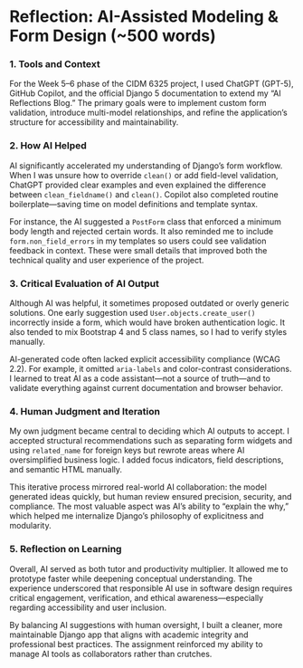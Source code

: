 # Reflection: AI-Assisted Modeling & Form Design (~500 words)

### 1. Tools and Context
For the Week 5–6 phase of the CIDM 6325 project, I used ChatGPT (GPT-5), GitHub Copilot, and the official Django 5 documentation to extend my “AI Reflections Blog.”  The primary goals were to implement custom form validation, introduce multi-model relationships, and refine the application’s structure for accessibility and maintainability.

### 2. How AI Helped
AI significantly accelerated my understanding of Django’s form workflow. When I was unsure how to override `clean()` or add field-level validation, ChatGPT provided clear examples and even explained the difference between `clean_fieldname()` and `clean()`.  Copilot also completed routine boilerplate—saving time on model definitions and template syntax.

For instance, the AI suggested a `PostForm` class that enforced a minimum body length and rejected certain words.  It also reminded me to include `form.non_field_errors` in my templates so users could see validation feedback in context.  These were small details that improved both the technical quality and user experience of the project.

### 3. Critical Evaluation of AI Output
Although AI was helpful, it sometimes proposed outdated or overly generic solutions.  One early suggestion used `User.objects.create_user()` incorrectly inside a form, which would have broken authentication logic.  It also tended to mix Bootstrap 4 and 5 class names, so I had to verify styles manually.  

AI-generated code often lacked explicit accessibility compliance (WCAG 2.2).  For example, it omitted `aria-labels` and color-contrast considerations.  I learned to treat AI as a code assistant—not a source of truth—and to validate everything against current documentation and browser behavior.

### 4. Human Judgment and Iteration
My own judgment became central to deciding which AI outputs to accept.  I accepted structural recommendations such as separating form widgets and using `related_name` for foreign keys but rewrote areas where AI oversimplified business logic.  I added focus indicators, field descriptions, and semantic HTML manually.  

This iterative process mirrored real-world AI collaboration: the model generated ideas quickly, but human review ensured precision, security, and compliance.  The most valuable aspect was AI’s ability to “explain the why,” which helped me internalize Django’s philosophy of explicitness and modularity.

### 5. Reflection on Learning
Overall, AI served as both tutor and productivity multiplier.  It allowed me to prototype faster while deepening conceptual understanding.  The experience underscored that responsible AI use in software design requires critical engagement, verification, and ethical awareness—especially regarding accessibility and user inclusion.  

By balancing AI suggestions with human oversight, I built a cleaner, more maintainable Django app that aligns with academic integrity and professional best practices.  The assignment reinforced my ability to manage AI tools as collaborators rather than crutches.
